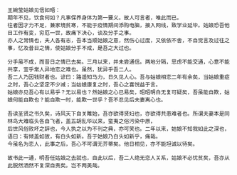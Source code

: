     王婉莹姑娘见信如晤：
    期年不见，饮食何如？凡事保养身体为第一要义。故人可言者，唯此而已。
    往者因才力不足，兼家境贫寒，不能于疫情期间添购电脑，接入网线，致学业延毕。姑娘恐吾他日工作有变，穷厄一世，故痛下决心，谈及分手之事。
    亦人之常情也，夫人各有志，吾本当顺姑娘之意，然伤心过度，又依依不舍，不自觉言及过往之事，忆及昔日之情，使姑娘分手不成，是吾之大过也。
    
    分手虽不成，而昔日之情已去矣。三月以来，并未尝通信。两地分隔，思虑不能交通，心意不能共享，宜乎常人异地恋之难也。虽然，犹异乎吾二人。
    吾二人乃因钱财者也。谚曰：路遥知马力，日久见人心。吾与姑娘相恋二年有余矣，当姑娘重症之时，吾心之坚定不少减；当姑娘康复之时，吾心之喜悦益于言。
    姑娘亦见吾心有以易乎？无以易也？然姑娘之心已易矣，昭昭明白无复可疑矣，吾虽能自欺，姑娘何能自欺也？能自欺一时，能欺一世乎？吾不忍见后夫妻离心也。
    
    吾读圣贤之书久矣，诗风天下自关雎始，吾亦欲得贤妇也，亦欲得共患难者也。所谓夫妻本是同林鸟大难临头各自飞者，盖五胡乱华以来，蛮夷之俗污染中原，
    后世风俗败坏之辞也，今人执之以为不刊之典，亦可笑也。二年以来，姑娘不知我如此之深也，语曰：有倾盖如故，有白头如新。吾于姑娘乃白头如新乎，痛哉。
    今虽名为恋人，此事之后，吾心不可谓无芥蒂矣。他日相见，亦不能坦诚以待矣。

    故书此一通，明吾任姑娘之去就也，自此以后，吾二人绝无恋人关系，姑娘不必忧贫矣，吾亦从此脱然洒然不复深自责矣。岂不两美哉。

